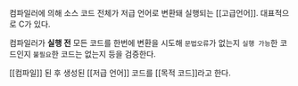 컴파일러에 의해 소스 코드 전체가 저급 언어로 변환돼 실행되는 [[고급언어]].
대표적으로 C가 있다.

컴파일러가 **실행 전** 모든 코드를 한번에 변환을 시도해 `문법오류`가 없는지
`실행 가능`한 코드인지 `불필요`한 코드는 없는지 등을 검증한다.

[[컴파일]] 된 후 생성된 [[저급 언어]] 코드를 [[목적 코드]]라고 한다.


